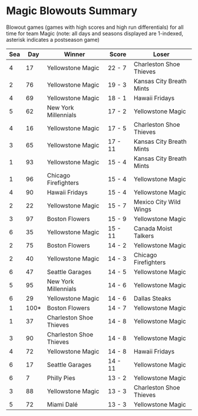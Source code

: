 # Magic Blowouts Summary



Blowout games (games with high scores and high run differentials) for all time for team Magic (note: all days and seasons displayed are 1-indexed, asterisk indicates a postseason game)


| Sea | Day | Winner | Score | Loser | 
| ------ |------ |------ |------ |------ |
| 4 | 17 | Yellowstone Magic | 22 - 7 | Charleston Shoe Thieves | 
| 2 | 76 | Yellowstone Magic | 19 - 3 | Kansas City Breath Mints | 
| 4 | 69 | Yellowstone Magic | 18 - 1 | Hawaii Fridays | 
| 5 | 62 | New York Millennials | 17 - 2 | Yellowstone Magic | 
| 4 | 16 | Yellowstone Magic | 17 - 5 | Charleston Shoe Thieves | 
| 3 | 65 | Yellowstone Magic | 17 - 11 | Kansas City Breath Mints | 
| 1 | 93 | Yellowstone Magic | 15 - 4 | Kansas City Breath Mints | 
| 1 | 96 | Chicago Firefighters | 15 - 4 | Yellowstone Magic | 
| 4 | 90 | Hawaii Fridays | 15 - 4 | Yellowstone Magic | 
| 2 | 22 | Yellowstone Magic | 15 - 7 | Mexico City Wild Wings | 
| 3 | 97 | Boston Flowers | 15 - 9 | Yellowstone Magic | 
| 6 | 35 | Yellowstone Magic | 15 - 11 | Canada Moist Talkers | 
| 2 | 75 | Boston Flowers | 14 - 2 | Yellowstone Magic | 
| 2 | 40 | Yellowstone Magic | 14 - 3 | Chicago Firefighters | 
| 6 | 47 | Seattle Garages | 14 - 5 | Yellowstone Magic | 
| 5 | 95 | New York Millennials | 14 - 6 | Yellowstone Magic | 
| 6 | 29 | Yellowstone Magic | 14 - 6 | Dallas Steaks | 
| 1 | 100* | Boston Flowers | 14 - 7 | Yellowstone Magic | 
| 1 | 37 | Charleston Shoe Thieves | 14 - 8 | Yellowstone Magic | 
| 3 | 90 | Charleston Shoe Thieves | 14 - 8 | Yellowstone Magic | 
| 4 | 72 | Yellowstone Magic | 14 - 8 | Hawaii Fridays | 
| 6 | 17 | Seattle Garages | 14 - 11 | Yellowstone Magic | 
| 6 | 7 | Philly Pies | 13 - 2 | Yellowstone Magic | 
| 3 | 88 | Yellowstone Magic | 13 - 3 | Charleston Shoe Thieves | 
| 5 | 72 | Miami Dalé | 13 - 3 | Yellowstone Magic | 


